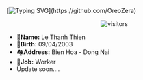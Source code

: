 [![Typing SVG](https://readme-typing-svg.herokuapp.com?color=%2313EAF7&size=23&center=true&lines=Hi+guy%2C+I'm+OreoZera!;Welcome+to+my+Github!)](https://github.com/OreoZera)
<p align="center">
	<img alt="visitors" src="https://visitor-badge.laobi.icu/badge?page_id=OreoZera.OreoZera">
</p>

- 💯**Name:** Le Thanh Thien
- 🎂**Birth:** 09/04/2003
- 🏘️**Address:** Bien Hoa - Dong Nai
- 👤**Job:** Worker
- Update soon....

